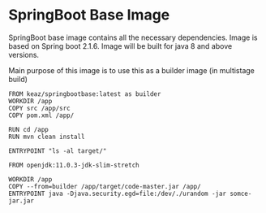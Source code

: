 # SpringBoot Base Image

SpringBoot base image contains all the necessary dependencies. Image is based on Spring boot 2.1.6.
Image will be built for java 8 and above versions.

Main purpose of this image is to use this as a builder image (in multistage build)

```
FROM keaz/springbootbase:latest as builder
WORKDIR /app
COPY src /app/src
COPY pom.xml /app/

RUN cd /app
RUN mvn clean install

ENTRYPOINT "ls -al target/"

FROM openjdk:11.0.3-jdk-slim-stretch

WORKDIR /app
COPY --from=builder /app/target/code-master.jar /app/
ENTRYPOINT java -Djava.security.egd=file:/dev/./urandom -jar somce-jar.jar
```
